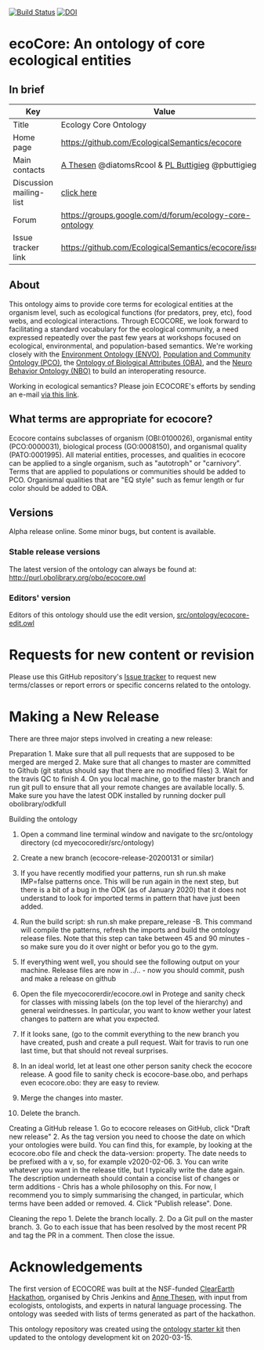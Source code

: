 [![Build Status](https://travis-ci.org/EcologicalSemantics/ecocore.svg?branch=master)](https://travis-ci.org/EcologicalSemantics/ecocore)
[![DOI](https://zenodo.org/badge/DOI/10.5281/zenodo.846451.svg)](https://zenodo.org/record/846451)

# ecoCore: An ontology of core ecological entities
## In brief


Key|Value
---|---
Title | Ecology Core Ontology
Home page | https://github.com/EcologicalSemantics/ecocore 
Main contacts | [A Thesen](http://orcid.org/0000-0002-2908-3327) @diatomsRcool & [PL Buttigieg](http://orcid.org/0000-0002-4366-3088) @pbuttigieg
Discussion mailing-list | [click here](mailto:ecology-core-ontology@googlegroups.com)
Forum | https://groups.google.com/d/forum/ecology-core-ontology 
Issue tracker link | https://github.com/EcologicalSemantics/ecocore/issues 
 
## About
This ontology aims to provide core terms for ecological entities at the organism level, such as ecological functions (for predators, prey, etc), food webs, and ecological interactions. Through ECOCORE, we look forward to facilitating a standard vocabulary for the ecological community, a need expressed repeatedly over the past few years at workshops focused on ecological, environmental, and population-based semantics.  We're working closely with the [Environment Ontology (ENVO)](http://www.obofoundry.org/ontology/envo.html), [Population and Community Ontology (PCO)](http://www.obofoundry.org/ontology/pco.html), the [Ontology of Biological Attributes (OBA)](www.obofoundry.org/ontology/oba.html), and the [Neuro Behavior Ontology (NBO)](http://www.obofoundry.org/ontology/nbo.html) to build an interoperating resource. 

Working in ecological semantics? Please join ECOCORE's efforts by sending an e-mail [via this link](mailto:ecology-core-ontology@googlegroups.com). 

## What terms are appropriate for ecocore?
Ecocore contains subclasses of organism (OBI:0100026), organismal entity (PCO:0000031), biological process (GO:0008150), and organismal quality (PATO:0001995). All material entities, processes, and qualities in ecocore can be applied to a single organism, such as "autotroph" or "carnivory". Terms that are applied to populations or communities should be added to PCO. Organismal qualities that are "EQ style" such as femur length or fur color should be added to OBA.

## Versions

Alpha release online. Some minor bugs, but content is available.

### Stable release versions

The latest version of the ontology can always be found at:
http://purl.obolibrary.org/obo/ecocore.owl


### Editors' version

Editors of this ontology should use the edit version, [src/ontology/ecocore-edit.owl](src/ontology/ecocore-edit.owl)

# Requests for new content or revision

Please use this GitHub repository's [Issue tracker](https://github.com/EcologicalSemantics/an-ontology-of-core-ecological-entities/issues) to request new terms/classes or report errors or specific concerns related to the ontology.

# Making a New Release
There are three major steps involved in creating a new release:

Preparation 1. Make sure that all pull requests that are supposed to be merged are merged 2. Make sure that all changes to master are committed to Github (git status should say that there are no modified files) 3. Wait for the travis QC to finish 4. On you local machine, go to the master branch and run git pull to ensure that all your remote changes are available locally. 5. Make sure you have the latest ODK installed by running docker pull obolibrary/odkfull

Building the ontology 

1. Open a command line terminal window and navigate to the src/ontology directory (cd myecocoredir/src/ontology) 

2. Create a new branch (ecocore-release-20200131 or similar) 

3. If you have recently modified your patterns, run sh run.sh make IMP=false patterns once. This will be run again in the next step, but there is a bit of a bug in the ODK (as of January 2020) that it does not understand to look for imported terms in pattern that have just been added. 

4. Run the build script: sh run.sh make prepare_release -B. This command will compile the patterns, refresh the imports and build the ontology release files. Note that this step can take between 45 and 90 minutes - so make sure you do it over night or befor you go to the gym. 

5. If everything went well, you should see the following output on your machine. Release files are now in ../.. - now you should commit, push and make a release on github

6. Open the file myecocorerdir/ecocore.owl in Protege and sanity check for classes with missing labels (on the top level of the hierarchy) and general weirdnesses. In particular, you want to know wether your latest changes to pattern are what you expected. 

7. If it looks sane, (go to the commit everything to the new branch you have created, push and create a pull request. Wait for travis to run one last time, but that should not reveal surprises. 

8. In an ideal world, let at least one other person sanity check the ecocore release. A good file to sanity check is ecocore-base.obo, and perhaps even ecocore.obo: they are easy to review. 

9. Merge the changes into master. 

10. Delete the branch.

Creating a GitHub release 1. Go to ecocore releases on GitHub, click "Draft new release" 2. As the tag version you need to choose the date on which your ontologies were build. You can find this, for example, by looking at the ecocore.obo file and check the data-version: property. The date needs to be prefixed with a v, so, for example v2020-02-06. 3. You can write whatever you want in the release title, but I typically write the date again. The description underneath should contain a concise list of changes or term additions - Chris has a whole philosophy on this. For now, I recommend you to simply summarising the changed, in particular, which terms have been added or removed. 4. Click "Publish release". Done.

Cleaning the repo 1. Delete the branch locally. 2. Do a Git pull on the master branch. 3. Go to each issue that has been resolved by the most recent PR and tag the PR in a comment. Then close the issue.

# Acknowledgements

The first version of ECOCORE was built at the NSF-funded [ClearEarth Hackathon](http://instaar.colorado.edu/~jenkinsc/postings/BioHackathon/), organised by Chris Jenkins and [Anne Thesen](http://orcid.org/0000-0002-2908-3327), with input from ecologists, ontologists, and experts in natural language processing. The ontology was seeded with lists of terms generated as part of the hackathon.

This ontology repository was created using the [ontology starter kit](https://github.com/INCATools/ontology-starter-kit) then updated to the ontology development kit on 2020-03-15.
